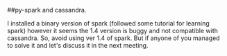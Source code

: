 ##py-spark and cassandra.  

I installed a binary version of spark (followed some tutorial for learning spark) however it seems the 1.4 version is buggy and not compatible with cassandra. 
So, avoid using ver 1.4 of spark. But if anyone of you managed to solve it and let's discuss it in the next meeting.




